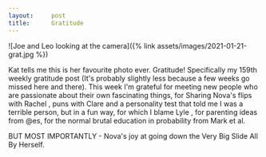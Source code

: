 ```yaml
---
layout:     post
title:      Gratitude
---
```



![Joe and Leo looking at the camera]({% link assets/images/2021-01-21-grat.jpg %})


Kat tells me this is her favourite photo ever. 
Gratitude! Specifically my 159th weekly gratitude post (It's probably slightly less because a few weeks go missed here and there). 
This week I'm grateful for meeting new people who are passionate about their own fascinating things, for Sharing Nova's flips with Rachel , puns with Clare and a personality test that told me I was a terrible person, but in a fun way, for which I blame Lyle
, for parenting ideas from @es, for the normal brutal education in probability from Mark et al. 

BUT MOST IMPORTANTLY - Nova's joy at going down the Very Big Slide All By Herself.

